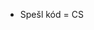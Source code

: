 - Spešl kód = CS

<!---
NightMarree/NightMarree is a ✨ special ✨ repository because its `README.md` (this file) appears on your GitHub profile.
You can click the Preview link to take a look at your changes.
--->
